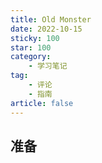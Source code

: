 ```yaml
---
title: Old Monster
date: 2022-10-15
sticky: 100
star: 100
category:
    - 学习笔记
tag:
    - 评论
    - 指南
article: false
---
```


## 准备